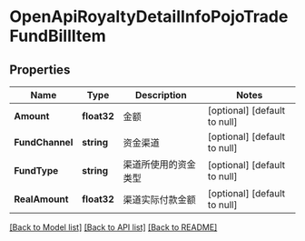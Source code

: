 # OpenApiRoyaltyDetailInfoPojoTradeFundBillItem

## Properties
Name | Type | Description | Notes
------------ | ------------- | ------------- | -------------
**Amount** | **float32** | 金额 | [optional] [default to null]
**FundChannel** | **string** | 资金渠道 | [optional] [default to null]
**FundType** | **string** | 渠道所使用的资金类型 | [optional] [default to null]
**RealAmount** | **float32** | 渠道实际付款金额 | [optional] [default to null]

[[Back to Model list]](../README.md#documentation-for-models) [[Back to API list]](../README.md#documentation-for-api-endpoints) [[Back to README]](../README.md)


